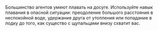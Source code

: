 Большинство агентов умеют плавать на досуге. Используйте навык плавания в опасной ситуации: преодоление большого расстояния в неспокойной воде, удержание друга от утопления или попадание в лодку до того, как существо с щупальцами внизу схватит вас.